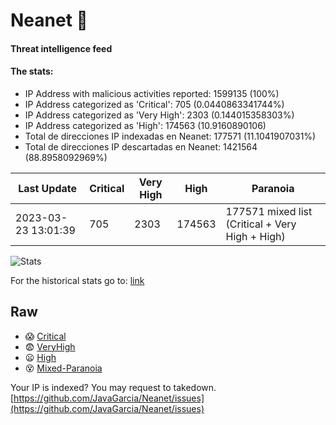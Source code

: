 # Neanet :hocho:
#### Threat intelligence feed
#### The stats:

- IP Address with malicious activities reported: 1599135 (100%)
- IP Address categorized as 'Critical':  705 (0.0440863341744%)
- IP Address categorized as 'Very High':  2303 (0.144015358303%)
- IP Address categorized as 'High':  174563 (10.9160890106)
- Total de direcciones IP indexadas en Neanet:  177571 (11.1041907031%)
- Total de direcciones IP descartadas en Neanet:  1421564 (88.8958092969%)

| Last Update | Critical | Very High | High | Paranoia |
| --- | --- | --- | --- | --- |
| 2023-03-23 13:01:39 | 705 | 2303 | 174563 | 177571 mixed list (Critical + Very High + High)|

![Stats](https://docs.google.com/spreadsheets/d/e/2PACX-1vSnaNMIXVabIpDJjufMlzH7poXnshF3mgd8Is1g9ytUEzVsP5my4Trn8f-xkoLLQ38xpL3HtmUexLo6/pubchart?oid=501124687&format=image)

For the historical stats go to: [link](/stats.csv)
## Raw
- :scream: [Critical](https://raw.githubusercontent.com/JavaGarcia/Neanet/master/blacklists/neanet_critical.txt)
- :fearful: [VeryHigh](https://raw.githubusercontent.com/JavaGarcia/Neanet/master/blacklists/neanet_veryHigh.txtt)
- :frowning: [High](https://raw.githubusercontent.com/JavaGarcia/Neanet/master/blacklists/neanet_high.txt)
- :dizzy_face: [Mixed-Paranoia](https://raw.githubusercontent.com/JavaGarcia/Neanet/master/blacklists/neanet_all.txt)


Your IP is indexed? You may request to takedown. [https://github.com/JavaGarcia/Neanet/issues](https://github.com/JavaGarcia/Neanet/issues)


















































































































































































































































































































































































































































































































































































































































































































































































































































































































































































































































































































































































































































































































































































































































































































































































































































































































































































































































































































































































































































































































































































































































































































































































































































































































































































































































































































































































































































































































































































































































































































































































































































































































































































































































































































































































































































































































































































































































































































































































































































































































































































































































































































































































































































































































































































































































































































































































































































































































































































































































































































































































































































































































































































































































































































































































































































































































































































































































































































































































































































































































































































































































































































































































































































































































































































































































































































































































































































































































































































































































































































































































































































































































































































































































































































































































































































































































































































































































































































































































































































































































































































































































































































































































































































































































































































































































































































































































































































































































































































































































































































































































































































































































































































































































































































































































































































































































































































































































































































































































































































































































































































































































































